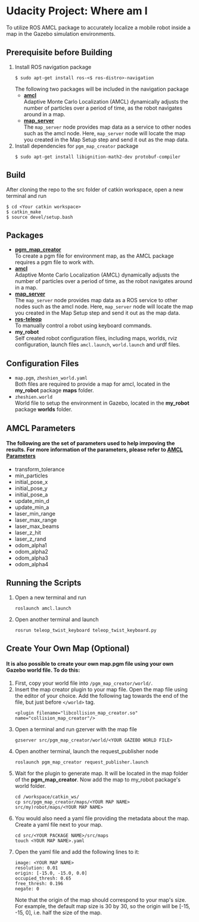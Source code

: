 # Udacity Project: Where am I
To utilize ROS AMCL package to accurately localize a mobile robot inside a map in the Gazebo simulation environments.
## Prerequisite before Building  
1. Install ROS navigation package
   ```
   $ sudo apt-get install ros-<$ ros-distro>-navigation
   ```
   The following two packages will be included in the navigation package
   - [**amcl**](http://wiki.ros.org/amcl)  
   Adaptive Monte Carlo Localization (AMCL) dynamically adjusts the number of particles over a period of time, as the robot navigates around in a map.  
   - [**map_server**](http://wiki.ros.org/map_server)  
   The `map_server` node provides map data as a service to other nodes such as the amcl node. Here, `map_server` node will locate the map you created in the Map Setup step and send it out as the map data.  
2. Install dependencies for `pgm_map_creator` package
   ```
   $ sudo apt-get install libignition-math2-dev protobuf-compiler
   ```
## Build
After cloning the repo to the src folder of catkin workspace, open a new terminal and run 
```
$ cd <Your catkin workspace>
$ catkin_make
$ source devel/setup.bash
```
## Packages
- [**pgm_map_creator**](https://github.com/udacity/pgm_map_creator)  
To create a pgm file for environment map, as the AMCL package requires a pgm file to work with.  
- [**amcl**](http://wiki.ros.org/amcl)  
Adaptive Monte Carlo Localization (AMCL) dynamically adjusts the number of particles over a period of time, as the robot navigates around in a map.  
- [**map_server**](http://wiki.ros.org/map_server)  
The `map_server` node provides map data as a ROS service to other nodes such as the amcl node. Here, `map_server` node will locate the map you created in the Map Setup step and send it out as the map data.  
- [**ros-teleop**](https://github.com/ros-teleop/teleop_twist_keyboard)  
To manually control a robot using keyboard commands.  
- **my_robot**  
Self created robot configuration files, including maps, worlds, rviz configuration, launch files `amcl.launch`, `world.launch` and urdf files.  
## Configuration Files
- `map.pgm`, `zheshien_world.yaml`  
Both files are required to provide a map for amcl, located in the **my_robot** package **maps** folder.
- `zheshien.world`  
World file to setup the environment in Gazebo, located in the **my_robot** package **worlds** folder.
## AMCL Parameters
#### The following are the set of parameters used to help imrpoving the results. For more information of the parameters, please refer to [AMCL Parameters](http://wiki.ros.org/amcl#Parameters)
- transform_tolerance  
- min_particles
- initial_pose_x
- initial_pose_y
- initial_pose_a
- update_min_d
- update_min_a
- laser_min_range
- laser_max_range
- laser_max_beams
- laser_z_hit
- laser_z_rand
- odom_alpha1
- odom_alpha2
- odom_alpha3
- odom_alpha4  
## Running the Scripts
1. Open a new terminal and run
   ```
   roslaunch amcl.launch
   ```
2. Open another terminal and launch
   ```
   rosrun teleop_twist_keyboard teleop_twist_keyboard.py
   ```
## Create Your Own Map (Optional)
#### It is also possible to create your own map.pgm file using your own Gazebo world file. To do this:  
1. First, copy your world file into `/pgm_map_creator/world/`.  
2. Insert the map creator plugin to your map file. Open the map file using the editor of your choice. Add the following tag towards the end of the file, but just before `</world>` tag.  
   ```
   <plugin filename="libcollision_map_creator.so" name="collision_map_creator"/>
   ```
3. Open a terminal and run gzerver with the map file
   ```
   gzserver src/pgm_map_creator/world/<YOUR GAZEBO WORLD FILE>
   ```
4. Open another terminal, launch the request_publisher node
   ```
   roslaunch pgm_map_creator request_publisher.launch
   ```
5. Wait for the plugin to generate map. It will be located in the map folder of the **pgm_map_creator**. Now add the map to my_robot package's world folder.
   ```
   cd /workspace/catkin_ws/
   cp src/pgm_map_creator/maps/<YOUR MAP NAME>  src/my)robot/maps/<YOUR MAP NAME>
   ```
6. You would also need a yaml file providing the metadata about the map. Create a yaml file next to your map.
   ```
   cd src/<YOUR PACKAGE NAME>/src/maps
   touch <YOUR MAP NAME>.yaml
   ```
7. Open the yaml file and add the following lines to it:
   ```
   image: <YOUR MAP NAME>
   resolution: 0.01
   origin: [-15.0, -15.0, 0.0]
   occupied_thresh: 0.65
   free_thresh: 0.196
   negate: 0
   ```
   Note that the origin of the map should correspond to your map's size. For example, the default map size is 30 by 30, so the origin will be [-15, -15, 0], i.e. half the size of the map.